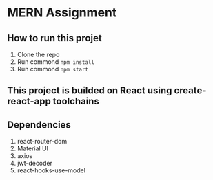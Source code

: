 # MERN Assignment 

## How to run this projet

1. Clone the repo
2. Run commond `npm install`
3. Run commond `npm start`

## This project is builded on React using create-react-app toolchains

## Dependencies

1. react-router-dom
2. Material UI
3. axios
4. jwt-decoder
5. react-hooks-use-model

